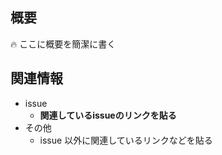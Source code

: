 ## 概要

:fire: ここに概要を簡潔に書く

## 関連情報

+ issue
  + **関連しているissueのリンクを貼る**
+ その他
  + issue 以外に関連しているリンクなどを貼る

